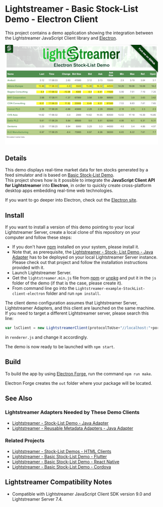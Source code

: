 # Lightstreamer - Basic Stock-List Demo - Electron Client
<!-- START DESCRIPTION lightstreamer-example-stocklist-client-javascript-basic-stock-list-demo---electron-client -->

This project contains a demo application showing the integration between the Lightstreamer JavaScript Client library and [Electron](https://www.electronjs.org).

![Demo ScreenShot](screen_basicstocklist_large.png)

## Details

This demo displays real-time market data for ten stocks generated by a feed simulator and is based on [Basic Stock-List Demo](https://github.com/Lightstreamer/Lightstreamer-example-StockList-client-javascript#basic-stock-list-demo---html-client). <br>
This project shows how is it possible to integrate the <b>JavaScript Client API for Lightstreamer</b> into <b>Electron</b>, in order to quickly create cross-platform desktop apps embedding real-time web technologies.

If you want to go deeper into Electron, check out the [Electron site](https://www.electronjs.org).

<!-- END DESCRIPTION lightstreamer-example-stocklist-client-javascript-basic-stock-list-demo---electron-client -->

## Install

If you want to install a version of this demo pointing to your local Lightstreamer Server, create a local clone of this repository on your computer and follow these steps:

* If you don't have [npm](https://github.com/npm/npm) installed on your system, please install it.
* Note that, as prerequisite, the [Lightstreamer - Stock- List Demo - Java Adapter](https://github.com/Lightstreamer/Lightstreamer-example-Stocklist-adapter-java) has to be deployed on your local Lightstreamer Server instance. Please check out that project and follow the installation instructions provided with it.
* Launch Lightstreamer Server.
* Get the `lightstreamer.min.js` file from [npm](https://www.npmjs.com/package/lightstreamer-client-web) or [unpkg](https://unpkg.com/lightstreamer-client-web/lightstreamer.min.js) and put it in the `js` folder of the demo (if that is the case, please create it).
* From command line go into the `Lightstreamer-example-StockList-client-electron` folder and run `npm install`.

The client demo configuration assumes that Lightstreamer Server, Lightstreamer Adapters, and this client are launched on the same machine. If you need to target a different Lightstreamer server, please search this line:
```js
var lsClient = new LightstreamerClient(protocolToUse+"//localhost:"+portToUse,"DEMO");
```
in `renderer.js` and change it accordingly.<br>

The demo is now ready to be launched with `npm start`.

## Build

To build the app by using [Electron Forge](https://www.electronforge.io/), run the command `npm run make`.

Electron Forge creates the `out` folder where your package will be located.

## See Also

### Lightstreamer Adapters Needed by These Demo Clients
<!-- START RELATED_ENTRIES -->

* [Lightstreamer - Stock-List Demo - Java Adapter](https://github.com/Lightstreamer/Lightstreamer-example-Stocklist-adapter-java)
* [Lightstreamer - Reusable Metadata Adapters - Java Adapter](https://github.com/Lightstreamer/Lightstreamer-example-ReusableMetadata-adapter-java)

<!-- END RELATED_ENTRIES -->

### Related Projects

* [Lightstreamer - Stock-List Demos - HTML Clients](https://github.com/Lightstreamer/Lightstreamer-example-StockList-client-javascript#basic-stock-list-demo---html-client)
* [Lightstreamer - Basic Stock-List Demo - Flutter](https://github.com/Lightstreamer/Lightstreamer-example-StockList-client-flutter)
* [Lightstreamer - Basic Stock-List Demo - React Native](https://github.com/Lightstreamer/Lightstreamer-example-StockList-client-reactnative)
* [Lightstreamer - Basic Stock-List Demo - Cordova](https://github.com/Lightstreamer/Lightstreamer-example-StockList-client-phonegap)

## Lightstreamer Compatibility Notes

* Compatible with Lightstreamer JavaScript Client SDK version 9.0 and Lightstreamer Server 7.4.
